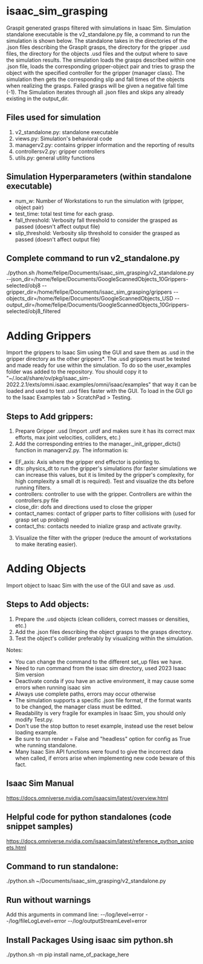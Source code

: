 # isaac_sim_grasping
Graspit generated grasps filtered with simulations in Isaac Sim. Simulation standalone executable is the v2_standalone.py file, a command to run the simulation is shown below. The standalone takes in the directories of the .json files describing the GraspIt grasps, the directory for the gripper .usd files, the directory for the objects .usd files and the output where to save the simulation results. The simulation loads the grasps described within one .json file, loads the corresponding gripper-object pair and tries to grasp the object with the specified controller for the gripper (manager class). The simulation then gets the corresponding slip and fall times of the objects when realizing the grasps. Failed grasps will be given a negative fall time (-1). The Simulation iterates through all .json files and skips any already existing in the output_dir. 

## Files used for simulation
1) v2_standalone.py: standalone executable
2) views.py: Simulation's behavioral code
3) managerv2.py: contains gripper information and the reporting of results
4) controllersv2.py: gripper controllers
5) utils.py: general utility functions

## Simulation Hyperparameters (within standalone executable)
- num_w: Number of Workstations to run the simulation with (gripper, object pair)
- test_time: total test time for each grasp.
- fall_threshold: Verbosity fall threshold to consider the grasped as passed (doesn't affect output file)
- slip_threshold: Verbosity slip threshold to consider the grasped as passed (doesn't affect output file)

## Complete command to run v2_standalone.py 
 ./python.sh /home/felipe/Documents/isaac_sim_grasping/v2_standalone.py --json_dir=/home/felipe/Documents/GoogleScannedObjects_10Grippers-selected/obj8 --gripper_dir=/home/felipe/Documents/isaac_sim_grasping/grippers --objects_dir=/home/felipe/Documents/GoogleScannedObjects_USD --output_dir=/home/felipe/Documents/GoogleScannedObjects_10Grippers-selected/obj8_filtered

# Adding Grippers
Import the grippers to Isaac Sim using the GUI and save them as .usd in the gripper directory as the other grippers*. The .usd grippers must be tested and made ready for use within the simulation. To do so the user_examples folder was added to the repository. You should copy it to "~/.local/share/ov/pkg/isaac_sim-2022.2.1/exts/omni.isaac.examples/omni/isaac/examples" that way it can be loaded and used to test .usd files faster with the GUI. To load in the GUI go to the Isaac Examples tab >  ScratchPad > Testing.
## Steps to Add grippers:
1) Prepare Gripper .usd (Import .urdf and makes sure it has its correct max efforts, max joint velocities, colliders, etc.)
2) Add the corresponding entries to the manager._init_gripper_dicts() function in managerv2.py. The information is:
- EF_axis: Axis where the gripper end effector is pointing to.
- dts: physics_dt to run the gripper's simulations (for faster simulations we can increase this values, but it is limited by the gripper's complexity, for high complexity a small dt is required). Test and visualize the dts before running filters.
- controllers: controller to use with the gripper. Controllers are within the controllers.py file
- close_dir: dofs and directions used to close the gripper
- contact_names: contact of gripper parts to filter collisions with (used for grasp set up probing)
- contact_ths: contacts needed to inialize grasp and activate gravity.
3) Visualize the filter with the gripper (reduce the amount of workstations to make iterating easier).

# Adding Objects
Import object to Isaac Sim with the use of the GUI and save as .usd.
## Steps to Add objects:
1) Prepare the .usd objects (clean colliders, correct masses or densities, etc.)
2) Add the .json files describing the object grasps to the grasps directory.
3) Test the object's collider preferably by visualizing within the simulation.

Notes: 
- You can change the command to the different set_up files we have.
- Need to run command from the issac sim directory, used 2023 Isaac Sim version
- Deactivate conda if you have an active environment, it may cause some errors when running isaac sim
- Always use complete paths, errors may occur otherwise
- The simulation supports a specific .json file format, if the format wants to be changed, the manager class must be editted.
- Readability is very fragile for examples in Isaac Sim, you should only modify Test.py.
- Don't use the stop button to reset example, instead use the reset below loading example.
- Be sure to run render = False and "headless" option for config as True whe running standalone.
- Many Isaac Sim API functions were found to give the incorrect data when called, if errors arise when implementing new code beware of this fact.

## Isaac Sim Manual
https://docs.omniverse.nvidia.com/isaacsim/latest/overview.html

## Helpful code for python standalones (code snippet samples)
https://docs.omniverse.nvidia.com/isaacsim/latest/reference_python_snippets.html

## Command to run standalone:
 ./python.sh ~/Documents/isaac_sim_grasping/v2_standalone.py

## Run without warnings 
Add this arguments in command line:
 --/log/level=error --/log/fileLogLevel=error --/log/outputStreamLevel=error

## Install Packages Using isaac sim python.sh
 ./python.sh -m pip install name_of_package_here
